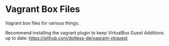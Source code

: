 Vagrant Box Files
=================

Vagrant box files for various things.

Recommend installing the vagrant plugin to keep VirtualBox Guest Additions up to date:
https://github.com/dotless-de/vagrant-vbguest
